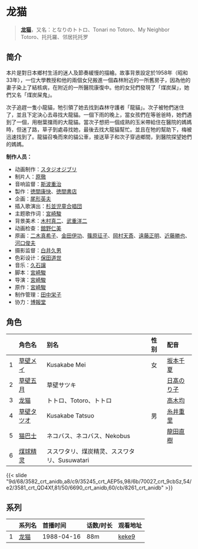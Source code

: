# 龙猫


> <u>**[龙猫](https://bgm.tv/subject/302)**</u>，又名：となりのトトロ、Tonari no Totoro、My Neighbor Totoro、托托羅、邻居托托罗

## 简介

本片是對日本鄉村生活的迷人及節奏緩慢的描繪。故事背景設定於1958年（昭和33年），一位大學教授和他的兩個女兒搬進一個森林附近的一所舊房子，因為他的妻子染上了結核病，在附近的一所醫院康復中。他的女兒們發現了「煤炭屎」，她們又名「煤炭屎鬼」。

次子追趕一隻小龍貓，牠引領了她去找到森林守護者「龍貓」。次子被牠們迷住了，並且下定決心去尋找大龍貓。一個下雨的晚上，當女孩們在等爸爸時，她們遇到了一個，用樹葉擋雨的大龍貓。當次子想把一個成熟的玉米帶給住在醫院的媽媽時，但迷了路，草子到處尋找她，最後去找大龍貓幫忙。並且在牠的幫助下，梅被迅速找到了。龍貓召喚而來的貓公車，接送草子和次子穿過鄉間，到醫院探望她們的媽媽。

**制作人员：**
- 动画制作：[スタジオジブリ](https://bgm.tv/person/2216)
- 制片人：[原徹](https://bgm.tv/person/1877)
- 音响监督：[斯波重治](https://bgm.tv/person/269)
- 製作：[徳間康快](https://bgm.tv/person/2117)、[徳間書店](https://bgm.tv/person/1103)
- 企画：[尾形英夫](https://bgm.tv/person/1397)
- 插入歌演出：[杉並児童合唱団](https://bgm.tv/person/10569)
- 主题歌作词：[宮崎駿](https://bgm.tv/person/1040)
- 背景美术：[木村真二](https://bgm.tv/person/10839)、[武重洋二](https://bgm.tv/person/11682)
- 动画检查：[舘野仁美](https://bgm.tv/person/34701)
- 原画：[二木真希子](https://bgm.tv/person/11680)、[金田伊功](https://bgm.tv/person/2653)、[篠原征子](https://bgm.tv/person/28966)、[岡村天斎](https://bgm.tv/person/920)、[遠藤正明](https://bgm.tv/person/11616)、[近藤勝也](https://bgm.tv/person/2109)、[河口俊夫](https://bgm.tv/person/3393)
- 摄影监督：[白井久男](https://bgm.tv/person/15)
- 色彩设计：[保田道世](https://bgm.tv/person/1510)
- 音乐：[久石譲](https://bgm.tv/person/1638)
- 脚本：[宮崎駿](https://bgm.tv/person/1040)
- 导演：[宮崎駿](https://bgm.tv/person/1040)
- 原作：[宮崎駿](https://bgm.tv/person/1040)
- 制作管理：[田中栄子](https://bgm.tv/person/11931)
- 协力：[博報堂](https://bgm.tv/person/61716)

## 角色

|     |   角色名   |   别名  | 性别 |  配音  |
|:--- |:------  |:----      |:---  |:--   |
| 1 | [草壁メイ](https://bgm.tv/character/3582) | Kusakabe Mei | 女 | [坂本千夏](https://bgm.tv/person/4092) |
| 2 | [草壁五月](https://bgm.tv/character/35245) | 草壁サツキ |  | [日髙のり子](https://bgm.tv/person/4024) |
| 3 | [龙猫](https://bgm.tv/character/70027) | トトロ、Totoro、トトロ |  | [高木均](https://bgm.tv/person/5527) |
| 4 | [草壁タツオ](https://bgm.tv/character/3581) | Kusakabe Tatsuo | 男 | [糸井重里](https://bgm.tv/person/4533) |
| 5 | [猫巴士](https://bgm.tv/character/6690) | ネコバス、ネコバス、Nekobus |  | [龍田直樹](https://bgm.tv/person/4091) |
| 6 | [煤球精灵](https://bgm.tv/character/8261) | ススワタリ、煤炭精灵、ススワタリ、Susuwatari |  |  |

{{< slide "9d/68/3582_crt_anidb,a8/c9/35245_crt_AEP5s,98/6b/70027_crt_9cbSz,54/e2/3581_crt_QD4Xf,81/50/6690_crt_anidb,60/cb/8261_crt_anidb" >}}

## 系列

|     | 系列名 | 首播时间       | 话数/时长 | 观看地址                                                     |
| :-- | :-- | :--------- | :---- | :------------------------------------------------------- |
| 1   |[龙猫](https://bgm.tv/subject/302)| 1988-04-16 | 88m   | [keke9](https://www.keke9.app/play/178908-4-178122.html) |



